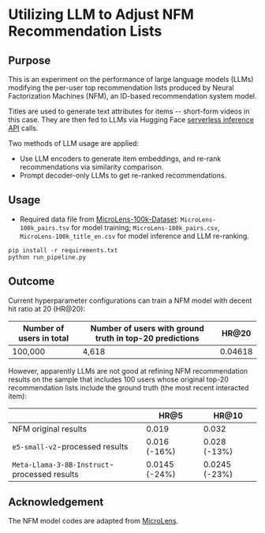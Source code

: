 # Utilizing LLM to Adjust NFM Recommendation Lists

## Purpose
This is an experiment on the performance of large language models (LLMs) modifying
the per-user top recommendation lists produced by Neural Factorization Machines (NFM),
an ID-based recommendation system model.

Titles are used to generate text attributes for items -- short-form videos in this case.
They are then fed to LLMs via Hugging Face [serverless inference API](https://huggingface.co/docs/api-inference/en/index) calls.

Two methods of LLM usage are applied:
- Use LLM encoders to generate item embeddings, and re-rank recommendations via similarity comparison.
- Prompt decoder-only LLMs to get re-ranked recommendations.

## Usage
- Required data file from [MicroLens-100k-Dataset](https://recsys.westlake.edu.cn/MicroLens-100k-Dataset/): `MicroLens-100k_pairs.tsv` for model training; `MicroLens-100k_pairs.csv`, `MicroLens-100k_title_en.csv` for model inference and LLM re-ranking.

```
pip install -r requirements.txt
python run_pipeline.py
```

## Outcome
Current hyperparameter configurations can train a NFM model with decent hit ratio at 20 (HR@20):

|  Number of users in total |  Number of users with ground truth in top-20 predictions | HR@20|
|---------------------------|----------------------------------------------------------|------|
|      100,000              |               4,618                                   | 0.04618 |

However, apparently LLMs are not good at refining NFM recommendation results on the sample
that includes 100 users whose original top-20 recommendation lists include the ground truth (the most recent interacted item):

|                                   |  HR@5  | HR@10 |
|----------------------------------|----------|------ |
| NFM original results|  0.019 | 0.032 |  
| `e5-small-v2`-processed results   | 0.016 (-16%) | 0.028 (-13%) |
| `Meta-Llama-3-8B-Instruct`-processed results| 0.0145 (-24%) | 0.0245 (-23%) |

## Acknowledgement
The NFM model codes are adapted from [MicroLens](https://github.com/westlake-repl/MicroLens).